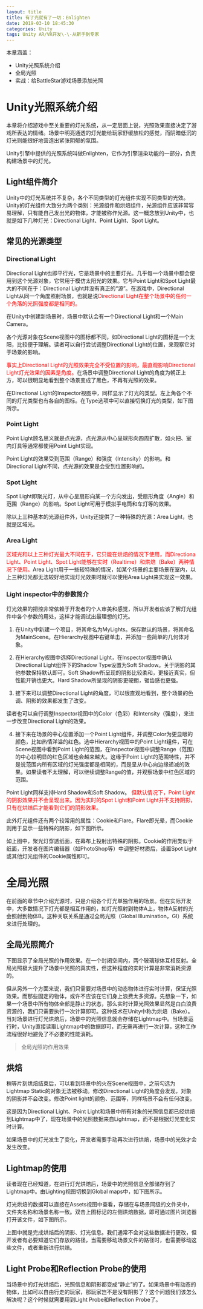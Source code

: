 ```yaml
---
layout: title
title: 有了光就有了一切：Enlighten
date: 2019-03-10 18:45:30
categories: Unity
tags: Unity AR/VR开发\-\-从新手到专家
---
```

本章涵盖：
* Unity光照系统介绍 
* 全局光照
* 实战：给BattleStar游戏场景添加光照

<!--more-->

# Unity光照系统介绍

本章将介绍游戏中至关重要的灯光系统，从一定层面上说，光照效果直接决定了游戏所表达的情绪。场景中明亮通透的灯光能给玩家舒缓放松的感觉，而阴暗低沉的灯光则能很好地营造出紧张阴郁的氛围。 

Unity引擎中提供的光照系统叫做Enlighten，它作为引擎渲染功能的一部分，负责构建场景中的灯光。

## Light组件简介 

Unity中的灯光系统并不复杂，各个不同类型的灯光组件实现不同类型的光效。Unity的灯光组件大致分为两个类别：光源组件和烘焙组件，光源组件应该非常容易理解，只有能自己发出光的物体，才能被称作光源。这一概念放到Unity中，也就是如下几种灯光：Directional Light、Point Light、Spot Light。

## 常见的光源类型

### Directional Light  

Directional Light也即平行光，它是场景中的主要灯光。几乎每一个场景中都会使用到这个光源对象，它常用于模仿太阳光的效果。它与Point Light和Spot Light最大的不同在于：Directional Light并没有真正的“源”。在游戏中，Directional Light从同一个角度照射场景，也就是说<span style="color:red;">Directional Light在整个场景中的任何一个角落的光照强度都是相同的。</span> 

在Unity中创建新场景时，场景中默认会有一个Directional Light和一个Main Camera。

各个光源对象在Scene视图中的图标都不同，如Directional Light的图标是一个太阳，比较便于理解。读者可以自行尝试调整Directional Light的位置，来观察它对于场景的影响。

<span style="color:red;">事实上Directional Light的光照效果完全不受位置的影响，最直观影响Directional Light灯光效果的因素是角度。</span>在场景中调整Directional Light的角度为朝正上方，可以很明显地看到整个场景变成了黑色，不再有光照的效果。

在Directional Light的Inspector视图中，同样显示了灯光的类型。左上角各个不同的灯光类型也有各自的图标。在Type选项中可以直接切换灯光的类型，如下图所示。



### Point Light

Point Light顾名思义就是点光源，点光源从中心呈球形向四周扩散，如火把、室内灯具等通常都使用Point Light实现。

Point Light的效果受到范围（Range）和强度（Intensity）的影响。和Directional Light不同，点光源的效果是会受到位置影响的。

### Spot Light

Spot Light即聚光灯，从中心呈扇形向某一个方向发出，受扇形角度（Angle）和范围（Range）的影响。Spot Light可用于模拟手电筒和车灯等的效果。

除以上三种基本的光源组件外，Unity还提供了一种特殊的光源：Area Light，也就是区域光。

### Area Light  

<span style="color:red;">区域光和以上三种灯光最大不同在于，它只能在烘焙的情况下使用，而Directiona  Light、Point Light、Spot Light能够在实时（Realtime）和烘焙（Bake）两种情况下使用。</span>Area Light用于一些较特殊的情况，如某个场景的主要场景在室内，以上三种灯光都无法较好地实现灯光效果时就可以使用Area Light来实现这一效果。 

### Light inspector中的参数简介  

灯光效果的把控非常依赖于开发者的个人审美和感觉，所以开发者应该了解灯光组件中各个参数的用处，这样才能调试出最理想的灯光。

1) 在Unity中新建一个项目，将其命名为MyLights。保存默认的场景，将其命名为MainScene。在Hierarchy视图中右键单击，并添加一些简单的几何体对象。

2) 在Hierarchy视图中选择Directional Light，在Inspector视图中确认Directional Light组件下的Shadow Type设置为Soft Shadow。关于阴影的其他参数保持默认即可。Soft Shadow所呈现的阴影比较柔和，更接近真实，但性能开销也更大。Hard Shadow所呈现的阴影更硬朗，锯齿感也更强。

3) 接下来可以调整Directional Light的角度，可以很直观地看到，整个场景的色调、阴影的效果都发生了改变。

读者也可以自行调整Inspector视图中的Color（色彩）和Intensity（强度），来进一步改变Directional Light的效果。

4) 接下来在场景的中心位置添加一个Point Light组件，并调整Color为更显眼的颜色，比如热情洋溢的红色。选中Hierarchy视图中的Point Light组件，可在Scene视图中看到Point Light的范围，在Inspector视图中调整Range（范围）的中心较明显的红色区域也会越来越大。这缘于Point Light的范围特性，并不是说范围内所有区域的灯光强度都是相同的，而是呈从中心向边缘递减的效果。如果读者不太理解，可以继续调整Range的值，并观察场景中红色区域的范围。

Point Light同样支持Hard Shadow和Soft Shadow。
<span style="color:red;">但默认情况下，Point Light的阴影效果并不会呈现出来。因为实时的Spot Light和Point Light并不支持阴影，只有在烘焙后才能看到它们的阴影效果。</span>

此外灯光组件还有两个较常用的属性：Cookie和Flare。Flare即光晕，而Cookie则用于显示一些特殊的阴影，如下图所示。

如上图中，聚光灯穿透纸面，在幕布上投射出特殊的阴影。Cookie的作用类似于纸面，开发者在图片编辑器（如PhotoShop等）中调整好材质后，设置Spot Light或其他灯光组件的Cookie属性即可。

# 全局光照

在前面的章节中介绍光源时，只是介绍各个灯光单独作用的场景。但在实际开发中，大多数情况下灯光都是相互作用的，如灯光照射到物体A上，物体A反射的光会照射到物体B。这种关联关系是通过全局光照（Global Illumination，GI）系统来进行处理的。

## 全局光照简介

下图显示了全局光照的作用效果。在一个封闭空间内，两个玻璃球体互相反射。全局光照极大提升了场景中光照的真实性，但这种程度的实时计算是非常消耗资源的。

但从另外一个方面来说，我们只需要对场景中的动态物体进行实时计算，保证光照效果。而那些固定的物体，或许不应该在它们身上浪费太多资源。先想象一下，如果一个场景中所有物体全部是静止的状态，那么实时计算光照效果显然是白白浪费资源的，我们只需要执行一次计算即可。这种技术在Unity中称为烘焙（Bake）。当对场景进行灯光烘焙后，场景中的光照信息就会存储在Lightmap中。当场景运行时，Unity直接读取Lightmap中的数据即可，而无需再进行一次计算，这种工作流程很好地避免了不必要的性能消耗。

> 全局光照的作用效果

## 烘焙

稍等片刻烘焙结束后，可以看到场景中的火在Scene视图中，之前勾选为Lightmap Static的对象无法被移动。修改Directional Light的角度会发现，对象的阴影并不会改变。修改Point light的颜色、范围等，同样场景不会有任何改变。

这是因为Directional Light、Point Light和场景中所有对象的光照信息都已经烘焙到Lightmap中了，现在场景中的光照数据来自Lightmap，而不是根据灯光变化实时计算。

如果场景中的灯光发生了变化，开发者需要手动再次进行烘焙，场景中的光效才会发生改变。

## Lightmap的使用
    
读者现在已经知道，在进行灯光烘焙后，场景中的光照信息全部储存到了Lightmap中。由Lighting视图切换到Global maps中，如下图所示。

灯光烘焙的数据可以直接在Assets视图中查看，存储在与场景同级的文件夹中，文件夹名称和场景名称一致。双击上图标记的左侧烘焙数据，即可通过图片浏览器打开该文件，如下图所示。

上图中就是完成烘焙后的阴影、灯光信息。我们通常不会对这些数据进行更改，但开发者有必要知道它们存放的路径，当需要移动场景文件的路径时，也需要移动这些文件，或者重新进行烘焙。

## Light Probe和Reflection Probe的使用  

当场景中的灯光烘焙后，光照信息和阴影都变成“静止”的了。如果场景中有动态的物体，比如可以自由行走的玩家，那玩家岂不是没有阴影了？这个问题我们该怎么解决呢？这个时候就需要用到Light Probe和Reflection Probe了。